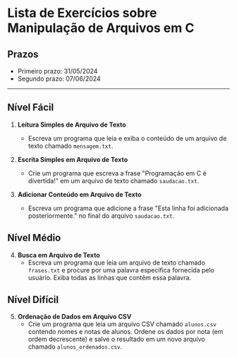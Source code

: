 # Lista de Exercícios sobre Manipulação de Arquivos em C

## Prazos

- Primeiro prazo: 31/05/2024
- Segundo prazo: 07/06/2024

---

## Nível Fácil

1. **Leitura Simples de Arquivo de Texto**
   - Escreva um programa que leia e exiba o conteúdo de um arquivo de texto chamado `mensagem.txt`.

2. **Escrita Simples em Arquivo de Texto**
   - Crie um programa que escreva a frase "Programação em C é divertida!" em um arquivo de texto chamado `saudacao.txt`.

3. **Adicionar Conteúdo em Arquivo de Texto**
   - Escreva um programa que adicione a frase "Esta linha foi adicionada posteriormente." no final do arquivo `saudacao.txt`.

## Nível Médio

4. **Busca em Arquivo de Texto**
   - Escreva um programa que leia um arquivo de texto chamado `frases.txt` e procure por uma palavra específica fornecida pelo usuário. Exiba todas as linhas que contêm essa palavra.

## Nível Difícil

5. **Ordenação de Dados em Arquivo CSV**
    - Crie um programa que leia um arquivo CSV chamado `alunos.csv` contendo nomes e notas de alunos. Ordene os dados por nota (em ordem decrescente) e salve o resultado em um novo arquivo chamado `alunos_ordenados.csv`.
